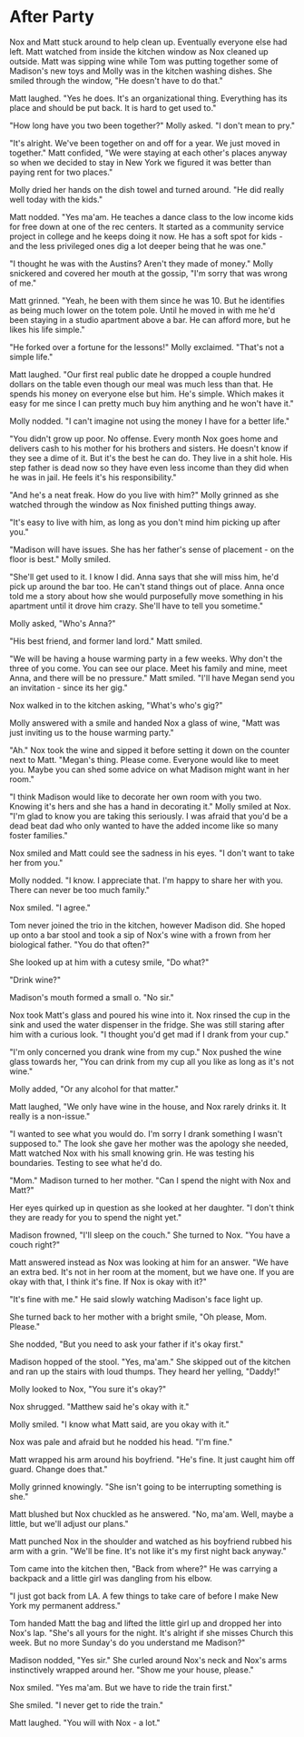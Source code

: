 # After Party

Nox and Matt stuck around to help clean up.  Eventually everyone else had left.  Matt watched from inside the kitchen window as Nox cleaned up outside.  Matt was sipping wine while Tom was putting together some of Madison's new toys and Molly was in the kitchen washing dishes.  She smiled through the window, "He doesn't have to do that."

Matt laughed.  "Yes he does.  It's an organizational thing.  Everything has its place and should be put back.  It is hard to get used to."

"How long have you two been together?"  Molly asked.  "I don't mean to pry."

"It's alright.  We've been together on and off for a year.  We just moved in together."  Matt confided, "We were staying at each other's places anyway so when we decided to stay in New York we figured it was better than paying rent for two places."

Molly dried her hands on the dish towel and turned around.  "He did really well today with the kids."

Matt nodded.  "Yes ma'am.  He teaches a dance class to the low income kids for free down at one of the rec centers.  It started as a community service project in college and he keeps doing it now.  He has a soft spot for kids - and the less privileged ones dig a lot deeper being that he was one."

"I thought he was with the Austins?  Aren't they made of money."  Molly snickered and covered her mouth at the gossip, "I'm sorry that was wrong of me."

Matt grinned.  "Yeah, he been with them since he was 10.  But he identifies as being much lower on the totem pole.  Until he moved in with me he'd been staying in a studio apartment above a bar.  He can afford more, but he likes his life simple."

"He forked over a fortune for the lessons!"  Molly exclaimed.  "That's not a simple life."

Matt laughed.  "Our first real public date he dropped a couple hundred dollars on the table even though our meal was much less than that.  He spends his money on everyone else but him.  He's simple.  Which makes it easy for me since I can pretty much buy him anything and he won't have it."

Molly nodded.  "I can't imagine not using the money I have for a better life."

"You didn't grow up poor.  No offense.  Every month Nox goes home and delivers cash to his mother for his brothers and sisters.  He doesn't know if they see a dime of it.  But it's the best he can do.  They live in a shit hole.  His step father is dead now so they have even less income than they did when he was in jail.  He feels it's his responsibility."

"And he's a neat freak.  How do you live with him?"  Molly grinned as she watched through the window as Nox finished putting things away.

"It's easy to live with him, as long as you don't mind him picking up after you."

"Madison will have issues.  She has her father's sense of placement - on the floor is best."  Molly smiled.

"She'll get used to it.  I know I did.  Anna says that she will miss him, he'd pick up around the bar too.  He can't stand things out of place.  Anna once told me a story about how she would purposefully move something in his apartment until it drove him crazy.  She'll have to tell you sometime."

Molly asked, "Who's Anna?"

"His best friend, and former land lord."  Matt smiled.  

"We will be having a house warming party in a few weeks.  Why don't the three of you come.  You can see our place.  Meet his family and mine, meet Anna, and there will be no pressure."  Matt smiled.  "I'll have Megan send you an invitation - since its her gig."

Nox walked in to the kitchen asking, "What's who's gig?"

Molly answered with a smile and handed Nox a glass of wine, "Matt was just inviting us to the house warming party."

"Ah."  Nox took the wine and sipped it before setting it down on the counter next to Matt.  "Megan's thing.  Please come.  Everyone would like to meet you.  Maybe you can shed some advice on what Madison might want in her room."

"I think Madison would like to decorate her own room with you two.  Knowing it's hers and she has a hand in decorating it."  Molly smiled at Nox.  "I'm glad to know you are taking this seriously.  I was afraid that you'd be a dead beat dad who only wanted to have the added income like so many foster families."

Nox smiled and Matt could see the sadness in his eyes.  "I don't want to take her from you."

Molly nodded. "I know.  I appreciate that.  I'm happy to share her with you.  There can never be too much family."

Nox smiled. "I agree."

Tom never joined the trio in the kitchen, however Madison did.  She hoped up onto a bar stool and took a sip of Nox's wine with a frown from her biological father.  "You do that often?"

She looked up at him with a cutesy smile, "Do what?"

"Drink wine?"

Madison's mouth formed a small o.  "No sir."

Nox took Matt's glass and poured his wine into it.  Nox rinsed the cup in the sink and used the water dispenser in the fridge.  She was still staring after him with a curious look.  "I thought you'd get mad if I drank from your cup."

"I'm only concerned you drank wine from my cup."  Nox pushed the wine glass towards her, "You can drink from my cup all you like as long as it's not wine."

Molly added, "Or any alcohol for that matter."  

Matt laughed, "We only have wine in the house, and Nox rarely drinks it.  It really is a non-issue."

"I wanted to see what you would do.  I'm sorry I drank something I wasn't supposed to."  The look she gave her mother was the apology she needed, Matt watched Nox with his small knowing grin.  He was testing his boundaries.  Testing to see what he'd do.

"Mom."  Madison turned to her mother.  "Can I spend the night with Nox and Matt?"

Her eyes quirked up in question as she looked at her daughter.  "I don't think they are ready for you to spend the night yet."

Madison frowned, "I'll sleep on the couch."  She turned to Nox.  "You have a couch right?"

Matt answered instead as Nox was looking at him for an answer.  "We have an extra bed.  It's not in her room at the moment, but we have one.  If you are okay with that, I think it's fine.  If Nox is okay with it?"

"It's fine with me."  He said slowly watching Madison's face light up.

She turned back to her mother with a bright smile, "Oh please, Mom.  Please."

She nodded, "But you need to ask your father if it's okay first."

Madison hopped of the stool.  "Yes, ma'am."  She skipped out of the kitchen and ran up the stairs with loud thumps.  They heard her yelling, "Daddy!"

Molly looked to Nox, "You sure it's okay?"

Nox shrugged.  "Matthew said he's okay with it."

Molly smiled.  "I know what Matt said, are you okay with it."

Nox was pale and afraid but he nodded his head.  "I'm fine."

Matt wrapped his arm around his boyfriend.  "He's fine.  It just caught him off guard.  Change does that."

Molly grinned knowingly.  "She isn't going to be interrupting something is she."

Matt blushed but Nox chuckled as he answered.  "No, ma'am.  Well, maybe a little, but we'll adjust our plans."

Matt punched Nox in the shoulder and watched as his boyfriend rubbed his arm with a grin.  "We'll be fine.  It's not like it's my first night back anyway."

Tom came into the kitchen then, "Back from where?"  He was carrying a backpack and a little girl was dangling from his elbow.

"I just got back from LA.  A few things to take care of before I make New York my permanent address." 

Tom handed Matt the bag and lifted the little girl up and dropped her into Nox's lap.  "She's all yours for the night.  It's alright if she misses Church this week.  But no more Sunday's do you understand me Madison?"

Madison nodded, "Yes sir."  She curled around Nox's neck and Nox's arms instinctively wrapped around her.  "Show me your house, please."

Nox smiled. "Yes ma'am.  But we have to ride the train first."

She smiled. "I never get to ride the train."

Matt laughed.  "You will with Nox - a lot."